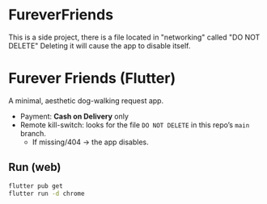 # FureverFriends
This is a side project, there is a file located in "networking" called "DO NOT DELETE" Deleting it will cause the app to disable itself.

# Furever Friends (Flutter)

A minimal, aesthetic dog-walking request app.
- Payment: **Cash on Delivery** only
- Remote kill-switch: looks for the file `DO NOT DELETE` in this repo’s `main` branch.
  - If missing/404 → the app disables.

## Run (web)
```bash
flutter pub get
flutter run -d chrome

